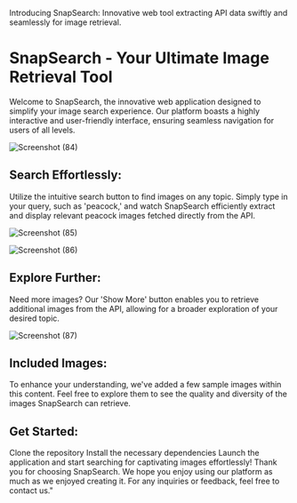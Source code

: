 Introducing SnapSearch: Innovative web tool extracting API data swiftly and seamlessly for image retrieval.
# SnapSearch - Your Ultimate Image Retrieval Tool

Welcome to SnapSearch, the innovative web application designed to simplify your image search experience. Our platform boasts a highly interactive and user-friendly interface, ensuring seamless navigation for users of all levels.


![Screenshot (84)](https://github.com/prachinayakal/SnapSearch/assets/121372605/ac817034-07c3-47f4-a676-5873a972a0f1)


## Search Effortlessly:
Utilize the intuitive search button to find images on any topic. Simply type in your query, such as 'peacock,' and watch SnapSearch efficiently extract and display relevant peacock images fetched directly from the API.


![Screenshot (85)](https://github.com/prachinayakal/SnapSearch/assets/121372605/8d0bb22c-1043-48e1-a62a-65ace57f9d53)


![Screenshot (86)](https://github.com/prachinayakal/SnapSearch/assets/121372605/b1ce7f5c-1e5d-45a8-81bf-0ffcfcb4470b)


## Explore Further:
Need more images? Our 'Show More' button enables you to retrieve additional images from the API, allowing for a broader exploration of your desired topic.


![Screenshot (87)](https://github.com/prachinayakal/SnapSearch/assets/121372605/1f4cb31a-3c6f-4dff-b180-74fc8ff9b6dd)


## Included Images:
To enhance your understanding, we've added a few sample images within this content. Feel free to explore them to see the quality and diversity of the images SnapSearch can retrieve.

## Get Started:

Clone the repository
Install the necessary dependencies
Launch the application and start searching for captivating images effortlessly!
Thank you for choosing SnapSearch. We hope you enjoy using our platform as much as we enjoyed creating it. For any inquiries or feedback, feel free to contact us."

